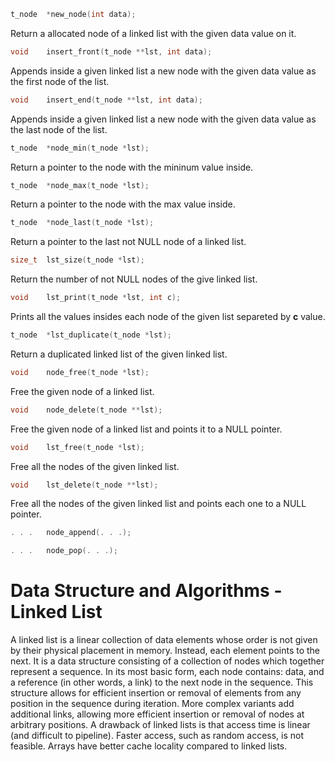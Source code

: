 
```c
t_node	*new_node(int data);
```

Return a allocated node of a linked list with the given data value on it.

```c
void	insert_front(t_node **lst, int data);
```

Appends inside a given linked list a new node with the given data value as the first node of the list.

```c
void	insert_end(t_node **lst, int data);
```

Appends inside a given linked list a new node with the given data value as the last node of the list.

```c
t_node	*node_min(t_node *lst);
```

Return a pointer to the node with the mininum value inside.

```c
t_node	*node_max(t_node *lst);
```

Return a pointer to the node with the max value inside.

```c
t_node	*node_last(t_node *lst);
```

Return a pointer to the last not NULL node of a linked list.

```c
size_t	lst_size(t_node *lst);
```

Return the number of not NULL nodes of the give linked list.

```c
void	lst_print(t_node *lst, int c);
```
Prints all the values insides each node of the given list separeted by **c** value.

```c
t_node	*lst_duplicate(t_node *lst);
```

Return a duplicated linked list of the given linked list.

```c
void	node_free(t_node *lst);
```

Free the given node of a linked list.


```c
void	node_delete(t_node **lst);
```

Free the given node of a linked list and points it to a NULL pointer.

```c
void	lst_free(t_node *lst);
```

Free all the nodes of the given linked list.

```c
void	lst_delete(t_node **lst);
```

Free all the nodes of the given linked list and points each one to a NULL pointer.

```c
. . .	node_append(. . .);
```

```c
. . .	node_pop(. . .);
```

# Data Structure and Algorithms - Linked List  

 A linked list is a linear collection of data elements whose order is not given by their physical placement in memory. Instead, each element points to the next. It is a data structure consisting of a collection of nodes which together represent a sequence. In its most basic form, each node contains: data, and a reference (in other words, a link) to the next node in the sequence. This structure allows for efficient insertion or removal of elements from any position in the sequence during iteration. More complex variants add additional links, allowing more efficient insertion or removal of nodes at arbitrary positions. A drawback of linked lists is that access time is linear (and difficult to pipeline). Faster access, such as random access, is not feasible. Arrays have better cache locality compared to linked lists.